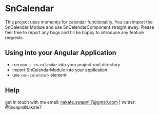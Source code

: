 # SnCalendar

This project uses momentjs for calendar functionality. You can import the SnCalendar Module and use SnCalendarComponent straight away. Please feel free to report any bugs and I'll be happy to introduce any feature requests.

## Using into your Angular Application

- run `npm i sn-calendar` into your project root directory
- import SnCalendarModule into your application
- use `<sn-calendar>` element 

## Help
get in touch with me email: nakate.swapnil7@gmail.com | twitter: @SwapnilNakate7